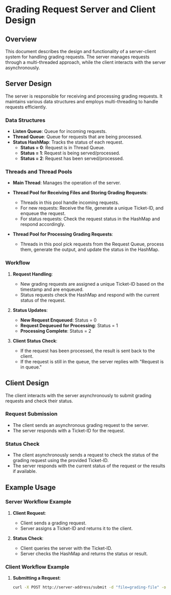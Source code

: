 # Grading Request Server and Client Design

## Overview

This document describes the design and functionality of a server-client system for handling grading requests. The server manages requests through a multi-threaded approach, while the client interacts with the server asynchronously.

## Server Design

The server is responsible for receiving and processing grading requests. It maintains various data structures and employs multi-threading to handle requests efficiently.

### Data Structures

- **Listen Queue**: Queue for incoming requests.
- **Thread Queue**: Queue for requests that are being processed.
- **Status HashMap**: Tracks the status of each request.
  - **Status = 0**: Request is in Thread Queue.
  - **Status = 1**: Request is being served/processed.
  - **Status = 2**: Request has been served/processed.

### Threads and Thread Pools

- **Main Thread**: Manages the operation of the server.
  
- **Thread Pool for Receiving Files and Storing Grading Requests**:
  - Threads in this pool handle incoming requests.
  - For new requests: Receive the file, generate a unique Ticket-ID, and enqueue the request.
  - For status requests: Check the request status in the HashMap and respond accordingly.

- **Thread Pool for Processing Grading Requests**:
  - Threads in this pool pick requests from the Request Queue, process them, generate the output, and update the status in the HashMap.

### Workflow

1. **Request Handling**:
   - New grading requests are assigned a unique Ticket-ID based on the timestamp and are enqueued.
   - Status requests check the HashMap and respond with the current status of the request.

2. **Status Updates**:
   - **New Request Enqueued**: Status = 0
   - **Request Dequeued for Processing**: Status = 1
   - **Processing Complete**: Status = 2

3. **Client Status Check**:
   - If the request has been processed, the result is sent back to the client.
   - If the request is still in the queue, the server replies with "Request is in queue."

## Client Design

The client interacts with the server asynchronously to submit grading requests and check their status.

### Request Submission

- The client sends an asynchronous grading request to the server.
- The server responds with a Ticket-ID for the request.

### Status Check

- The client asynchronously sends a request to check the status of the grading request using the provided Ticket-ID.
- The server responds with the current status of the request or the results if available.

## Example Usage

### Server Workflow Example

1. **Client Request**:
   - Client sends a grading request.
   - Server assigns a Ticket-ID and returns it to the client.

2. **Status Check**:
   - Client queries the server with the Ticket-ID.
   - Server checks the HashMap and returns the status or result.

### Client Workflow Example

1. **Submitting a Request**:
   ```bash
   curl -X POST http://server-address/submit -d "file=grading-file" -o ticket-id.txt

